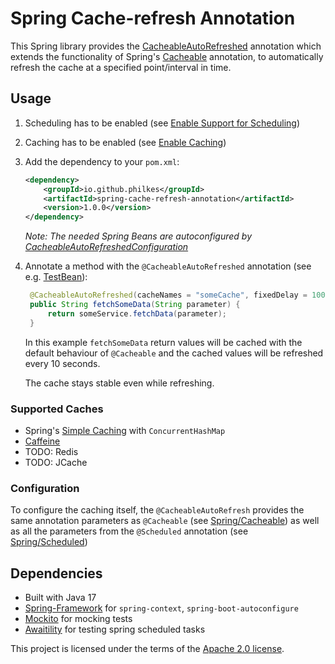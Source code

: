 # Spring Cache-refresh Annotation

This Spring library provides the [CacheableAutoRefreshed](./src/main/java/io/github/philkes/spring/cache/annotation/CacheableAutoRefreshed.java) annotation which extends the functionality of Spring's [Cacheable](https://www.baeldung.com/spring-cache-tutorial#1-cacheable) annotation, to automatically refresh the cache at a specified point/interval in time.

## Usage
1. Scheduling has to be enabled (see [Enable Support for Scheduling](https://www.baeldung.com/spring-scheduled-tasks#enable-support-for-scheduling))
2. Caching has to be enabled (see [Enable Caching](https://www.baeldung.com/spring-cache-tutorial#enable-caching))
3. Add the dependency to your `pom.xml`:
    ```xml
    <dependency>
        <groupId>io.github.philkes</groupId>
        <artifactId>spring-cache-refresh-annotation</artifactId>
        <version>1.0.0</version>
    </dependency>
    ```
   _Note: The needed Spring Beans are autoconfigured by [CacheableAutoRefreshedConfiguration](./src/main/java/io/github/philkes/spring/cache/CacheableAutoRefreshedConfiguration.java)_
4. Annotate a method with the `@CacheableAutoRefreshed` annotation (see e.g. [TestBean](./src/test/java/io/github/philkes/spring/cache/annotation/TestBean.java)):
   ```java
    @CacheableAutoRefreshed(cacheNames = "someCache", fixedDelay = 10000)
    public String fetchSomeData(String parameter) {
        return someService.fetchData(parameter);
    }
   ```
   In this example `fetchSomeData` return values will be cached with the default behaviour of `@Cacheable` and the cached values will be refreshed every 10 seconds.

   The cache stays stable even while refreshing.

### Supported Caches
* Spring's [Simple Caching](https://docs.spring.io/spring-boot/docs/current/reference/html/io.html#io.caching.provider.simple) with `ConcurrentHashMap`
* [Caffeine](https://docs.spring.io/spring-boot/docs/current/reference/html/io.html#io.caching.provider.caffeine)
* TODO: Redis
* TODO: JCache

### Configuration
To configure the caching itself, the `@CacheableAutoRefresh` provides the same annotation parameters as `@Cacheable` (see [Spring/Cacheable](https://docs.spring.io/spring-framework/docs/current/javadoc-api/org/springframework/cache/annotation/Cacheable.html)) as well as all the parameters from the `@Scheduled` annotation (see [Spring/Scheduled](https://docs.spring.io/spring-framework/docs/current/javadoc-api/org/springframework/scheduling/annotation/Scheduled.html))


## Dependencies
- Built with Java 17
- [Spring-Framework](https://docs.spring.io/spring-framework/reference/overview.html) for `spring-context`, `spring-boot-autoconfigure`
- [Mockito](https://site.mockito.org/) for mocking tests
- [Awaitility](https://github.com/awaitility/awaitility) for testing spring scheduled tasks


This project is licensed under the terms of the [Apache 2.0 license](https://www.apache.org/licenses/LICENSE-2.0.txt).
